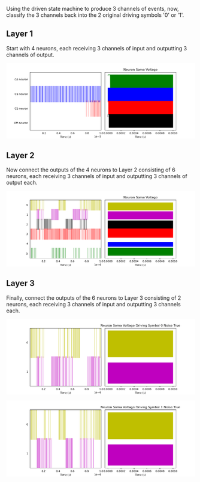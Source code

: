 Using the driven state machine to produce 3 channels of events, now, classify the 3 channels back into the 2 original driving symbols '0' or '1'.

## Layer 1

Start with 4 neurons, each receiving 3 channels of input and outputting 3 channels of output. 

![Image of 4 neurons](https://github.com/kariefury/rotation-machine-3/blob/main/fig/four_neurons.png)

## Layer 2
Now connect the outputs of the 4 neurons to Layer 2 consisting of 6 neurons, each receiving 3 channels of input and outputting 3 channels of output each.

![Image of 6 neurons](https://github.com/kariefury/rotation-machine-3/blob/main/fig/two_layers.png)

## Layer 3
Finally, connect the outputs of the 6 neurons to Layer 3 consisting of 2 neurons, each receiving 3 channels of input and outputting 3 channels each.

![Image of 2 neurons, driving symbol 0](https://github.com/kariefury/rotation-machine-3/blob/main/fig/three_layers0.png)

![Image of 2 neurons, driving symbol 1](https://github.com/kariefury/rotation-machine-3/blob/main/fig/three_layers1.png)
